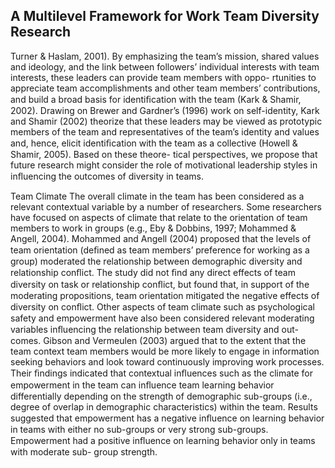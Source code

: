 ## A Multilevel Framework for Work Team Diversity Research

Turner & Haslam, 2001). By emphasizing the team’s mission, shared values and ideology, and the link between followers’ individual interests with team interests, these leaders can provide team members with oppo- rtunities to appreciate team accomplishments and other team members’ contributions, and build a broad basis for identiﬁcation with the team (Kark & Shamir, 2002). Drawing on Brewer and Gardner’s (1996) work on self-identity, Kark and Shamir (2002) theorize that these leaders may be viewed as prototypic members of the team and representatives of the team’s identity and values and, hence, elicit identiﬁcation with the team as a collective (Howell & Shamir, 2005). Based on these theore- tical perspectives, we propose that future research might consider the role of motivational leadership styles in inﬂuencing the outcomes of diversity in teams.

Team Climate The overall climate in the team has been considered as a relevant contextual variable by a number of researchers. Some researchers have focused on aspects of climate that relate to the orientation of team members to work in groups (e.g., Eby & Dobbins, 1997; Mohammed & Angell, 2004). Mohammed and Angell (2004) proposed that the levels of team orientation (deﬁned as team members’ preference for working as a group) moderated the relationship between demographic diversity and relationship conﬂict. The study did not ﬁnd any direct effects of team diversity on task or relationship conﬂict, but found that, in support of the moderating propositions, team orientation mitigated the negative effects of diversity on conﬂict. Other aspects of team climate such as psychological safety and empowerment have also been considered relevant moderating variables inﬂuencing the relationship between team diversity and out- comes. Gibson and Vermeulen (2003) argued that to the extent that the team context team members would be more likely to engage in information seeking behaviors and look toward continuously improving work processes. Their ﬁndings indicated that contextual inﬂuences such as the climate for empowerment in the team can inﬂuence team learning behavior differentially depending on the strength of demographic sub-groups (i.e., degree of overlap in demographic characteristics) within the team. Results suggested that empowerment has a negative inﬂuence on learning behavior in teams with either no sub-groups or very strong sub-groups. Empowerment had a positive inﬂuence on learning behavior only in teams with moderate sub- group strength.